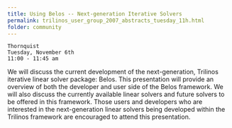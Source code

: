 ```yaml
---
title: Using Belos -- Next-generation Iterative Solvers
permalink: trilinos_user_group_2007_abstracts_tuesday_11h.html
folder: community
---
```


    Thornquist  
    Tuesday, November 6th  
    11:00 - 11:45 am  

We will discuss the current development of the next-generation, Trilinos iterative linear solver package: Belos. 
This presentation will provide an overview of both the developer and user side of the Belos framework. 
We will also discuss the currently available linear solvers and future solvers to be offered in this framework. 
Those users and developers who are interested in the next-generation linear solvers being developed within the Trilinos framework are encouraged to attend this presentation.
